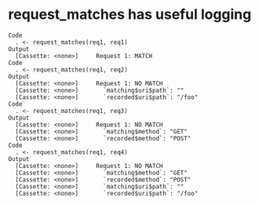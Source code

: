 # request_matches has useful logging

    Code
      . <- request_matches(req1, req1)
    Output
      [Cassette: <none>]     Request 1: MATCH
    Code
      . <- request_matches(req1, req2)
    Output
      [Cassette: <none>]     Request 1: NO MATCH
      [Cassette: <none>]       `matching$uri$path`: ""    
      [Cassette: <none>]       `recorded$uri$path`: "/foo"
    Code
      . <- request_matches(req1, req3)
    Output
      [Cassette: <none>]     Request 1: NO MATCH
      [Cassette: <none>]       `matching$method`: "GET" 
      [Cassette: <none>]       `recorded$method`: "POST"
    Code
      . <- request_matches(req1, req4)
    Output
      [Cassette: <none>]     Request 1: NO MATCH
      [Cassette: <none>]       `matching$method`: "GET" 
      [Cassette: <none>]       `recorded$method`: "POST"
      [Cassette: <none>]       `matching$uri$path`: ""    
      [Cassette: <none>]       `recorded$uri$path`: "/foo"

